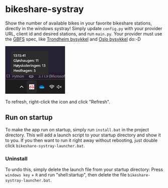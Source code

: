 # bikeshare-systray
Show the number of available bikes in your favorite bikeshare stations, directly in the windows systray! Simply update `config.py` with your provider URL, client id and desired stations, and run `main.py`. Your provider must use the [GBFS](https://github.com/MobilityData/gbfs/blob/master/gbfs.md) spec, like [Trondheim bysykkel](https://trondheimbysykkel.no/) and [Oslo bysykkel](https://oslobysykkel.no/) do:-D

![Demo](demo.png)

To refresh, right-click the icon and click "Refresh".

## Run on startup
To make the app run on startup, simply run `install.bat` in the project directory. This will add a launch script to your startup directory and show it to you. If you then want to run it right away without rebooting, just double click `bikeshare-systray-launcher.bat`.

### Uninstall
To undo this, simply delete the launch file from your startup directory: Press `windows key` + `R` and run "shell:startup", then delete the file `bikeshare-systray-launcher.bat`.

